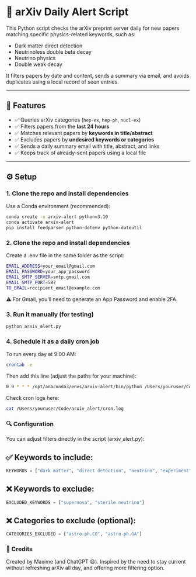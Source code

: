 # 🧪 arXiv Daily Alert Script

This Python script checks the arXiv preprint server daily for new papers matching specific physics-related keywords, such as:

- Dark matter direct detection
- Neutrinoless double beta decay
- Neutrino physics
- Double weak decay

It filters papers by date and content, sends a summary via email, and avoids duplicates using a local record of seen entries.

---

## 🚀 Features

- ✅ Queries arXiv categories (`hep-ex`, `hep-ph`, `nucl-ex`)
- ✅ Filters papers from the **last 24 hours**
- ✅ Matches relevant papers by **keywords in title/abstract**
- ✅ Excludes papers by **undesired keywords or categories**
- ✅ Sends a daily summary email with title, abstract, and links
- ✅ Keeps track of already-sent papers using a local file

---

## ⚙️ Setup

### 1. Clone the repo and install dependencies

Use a Conda environment (recommended):

```bash
conda create -n arxiv-alert python=3.10
conda activate arxiv-alert
pip install feedparser python-dotenv python-dateutil
```

### 2. Clone the repo and install dependencies

Create a .env file in the same folder as the script:

```bash
EMAIL_ADDRESS=your_email@gmail.com
EMAIL_PASSWORD=your_app_password
EMAIL_SMTP_SERVER=smtp.gmail.com
EMAIL_SMTP_PORT=587
TO_EMAIL=recipient_email@example.com
```
⚠️ For Gmail, you’ll need to generate an App Password and enable 2FA.

### 3. Run it manually (for testing)

```bash
python arxiv_alert.py
```
### 4. Schedule it as a daily cron job


To run every day at 9:00 AM:

```bash
crontab -e
```
Then add this line (adjust the paths for your machine):

```bash
0 9 * * * /opt/anaconda3/envs/arxiv-alert/bin/python /Users/youruser/Code/arxiv_alert/arxiv_alert.py >> /Users/youruser/Code/arxiv_alert/cron.log 2>&1
```

Check cron logs here:

```bash
cat /Users/youruser/Code/arxiv_alert/cron.log
```

### 🔍 Configuration

You can adjust filters directly in the script (arxiv_alert.py):

## ✅ Keywords to include:
```python
KEYWORDS = ["dark matter", "direct detection", "neutrino", "experiment"]
```
## ❌ Keywords to exclude:
```python
EXCLUDED_KEYWORDS = ["supernova", "sterile neutrino"]
```
## ❌ Categories to exclude (optional):
```python
CATEGORIES_EXCLUDED = ["astro-ph.CO", "astro-ph.GA"]
```

### 🧠 Credits
Created by Maxime (and ChatGPT 😄). Inspired by the need to stay current without refreshing arXiv all day, and offering more filtering option.
